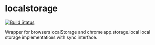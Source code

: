 # localstorage

[![Build Status](https://travis-ci.org/vitoordaz/localstorage.svg?branch=master)](https://travis-ci.org/vitoordaz/localstorage)

Wrapper for browsers localStorage and chrome.app.storage.local local storage implementations with sync interface.
